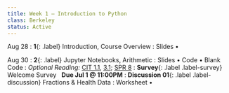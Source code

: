 ```yaml
---
title: Week 1 — Introduction to Python
class: Berkeley
status: Active
---
```


Aug 28
: **1**{: .label} Introduction, Course Overview
  : Slides &#8226;



Aug 30
: **2**{: .label} Jupyter Notebooks, Arithmetic
  : Slides &#8226; Code &#8226; Blank Code
: *Optional Reading:* [CIT 1.1](https://inferentialthinking.com/chapters/01/1/intro.html), [3.1](https://inferentialthinking.com/chapters/03/1/Expressions.html); [SPR 8](https://cs.stanford.edu/people/nick/py/python-math.html)
: **Survey**{: .label .label-survey} Welcome Survey &nbsp; **Due Jul 1 @ 11:00PM**
: **Discussion 01**{: .label .label-discussion} Fractions & Health Data
  : Worksheet &#8226; 
  <!--[Solutions](./assignments/disc01-sols.pdf) -->
